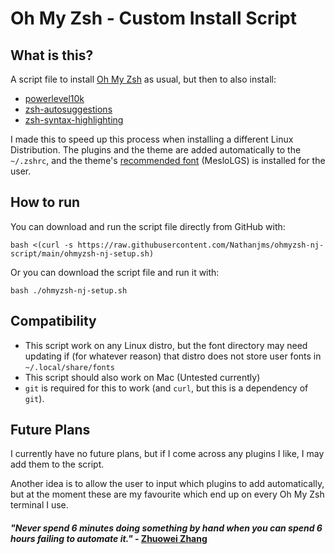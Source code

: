 # Oh My Zsh - Custom Install Script

## What is this?

A script file to install [Oh My Zsh](https://ohmyz.sh/) as usual, but then to also install:
- [powerlevel10k](https://github.com/romkatv/powerlevel10k)
- [zsh-autosuggestions](https://github.com/zsh-users/zsh-autosuggestions)
- [zsh-syntax-highlighting](https://github.com/zsh-users/zsh-syntax-highlighting)

I made this to speed up this process when installing a different Linux Distribution. The plugins and the theme are added automatically to the `~/.zshrc`, and the theme's [recommended font](https://github.com/romkatv/powerlevel10k#meslo-nerd-font-patched-for-powerlevel10k) (MesloLGS) is installed for the user.

## How to run

You can download and run the script file directly from GitHub with:
```shell
bash <(curl -s https://raw.githubusercontent.com/Nathanjms/ohmyzsh-nj-script/main/ohmyzsh-nj-setup.sh)
```
Or you can download the script file and run it with:
```shell
bash ./ohmyzsh-nj-setup.sh
```

## Compatibility

- This script work on any Linux distro, but the font directory may need updating if (for whatever reason) that distro does not store user fonts in `~/.local/share/fonts`
- This script should also work on Mac (Untested currently)
- `git` is required for this to work (and `curl`, but this is a dependency of `git`).

## Future Plans

I currently have no future plans, but if I come across any plugins I like, I may add them to the script. 

Another idea is to allow the user to input which plugins to add automatically, but at the moment these are my favourite which end up on every Oh My Zsh terminal I use.

#### *"Never spend 6 minutes doing something by hand when you can spend 6 hours failing to automate it."* - [Zhuowei Zhang](https://twitter.com/zhuowei/status/1254266079532154880?lang=en-GB)
